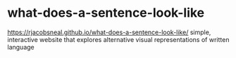 # what-does-a-sentence-look-like
https://rjacobsneal.github.io/what-does-a-sentence-look-like/
simple, interactive website that explores alternative visual representations of written language

